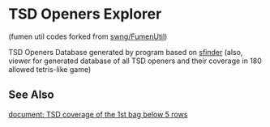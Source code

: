 # TSD Openers Explorer

(fumen util codes forked from [swng/FumenUtil](https://github.com/swng/FumenUtil))

TSD Openers Database generated by program based on [sfinder](https://github.com/knewjade/solution-finder)
(also, viewer for generated database of all TSD openers and their coverage in 180 allowed tetris-like game)

## See Also

[document: TSD coverage of the 1st bag below 5 rows](https://docs.google.com/document/d/1NY5XIzgIE9HnP5LtWD_O82befmhNvuHXQg4H5JRcTlE/edit?usp=sharing)
